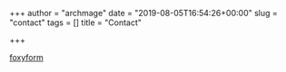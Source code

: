 +++
author = "archmage"
date = "2019-08-05T16:54:26+00:00"
slug = "contact"
tags = []
title = "Contact"

+++
<!-- Do not change the code! -->
<a id="foxyform_embed_link_951804" href="http://www.foxyform.com/">foxyform</a>
<script type="text/javascript">
(function(d, t){
   var g = d.createElement(t),
       s = d.getElementsByTagName(t)[0];
   g.src = "http://www.foxyform.com/js.php?id=951804&sec_hash=f366efe3cb3&width=350px";
   s.parentNode.insertBefore(g, s);
}(document, "script"));
</script>
<!-- Do not change the code! -->